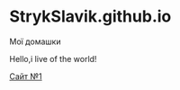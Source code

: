 # StrykSlavik.github.io
Мої домашки

Hello,i live of the world!

[Сайт №1](StrykSlavik.Github.io/Site "Мой первый сайт!")
